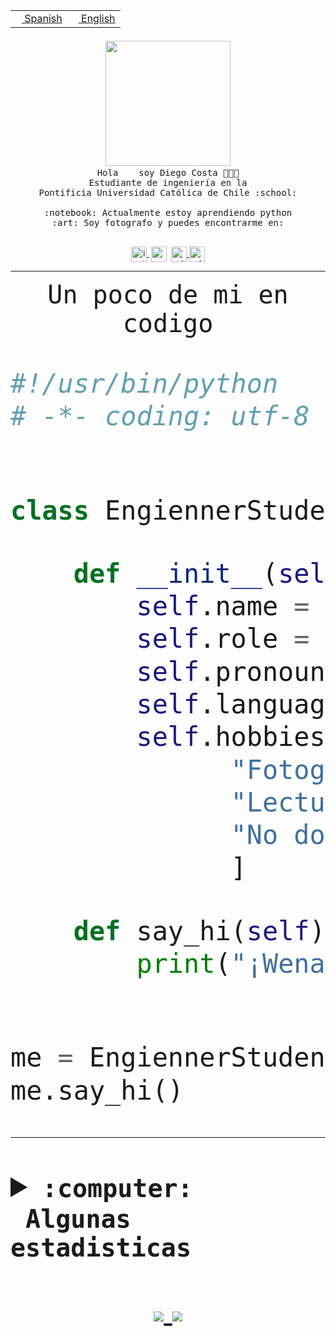 <table border="0"  align="right">
 <tr><td><a href="README.md"><img src="https://upload.wikimedia.org/wikipedia/commons/thumb/8/89/Bandera_de_Espa%C3%B1a.svg/1200px-Bandera_de_Espa%C3%B1a.svg.png" height="10"> Spanish</a></td>
 <td><a href="README.en.md"><img src="https://upload.wikimedia.org/wikipedia/commons/a/a4/Flag_of_the_United_States.svg" height="10"> English</a></td></tr>
</table><br><br><br>


<p align="center">
  <img src="https://github.com/diegocostares/diegocostares/blob/main/Images/aaa2.gif?raw=true" width="200px">
  <br><samp>
    Hola <img src="https://media.giphy.com/media/hvRJCLFzcasrR4ia7z/giphy.gif" width="16px"> soy Diego Costa 👨🏻‍💻<br>
    Estudiante de ingeniería en la <br>
    Pontificia Universidad Católica de Chile :school:<br>
  <br>
    :notebook: Actualmente estoy aprendiendo python <br>
    :art: Soy fotografo y puedes encontrarme en: <br>
  <br></samp>
  
</p>

<p align="center">
   <a href="https://instagram.com/diegocosta_no" target="blank">
    <img 
    align="center" src="https://cdn.jsdelivr.net/npm/simple-icons@3.0.1/icons/instagram.svg" alt="instagram" height="25px" width="25px" />
  </a>
  <a style="border: 3px solid; color: white;"href="https://t.me/diegocosta_no" target="blank">
  <img
  align="center" alt="Telegram" width="25px" src="https://icons-for-free.com/iconfiles/png/512/Telegram-1324888767380505522.png" />
</a>
<a href="https://api.whatsapp.com/send?phone=56971897835&text=Hola!" target="blank">
  <img
  align="center" alt="wtsp" width="25px" src="https://img.icons8.com/pastel-glyph/2x/whatsapp--v2.png" />
</a>
<a href="https://www.linkedin.com/in/diego-costa-786249213/" target="blank">
  <img
  align="center" alt="wtsp" width="25px" src="https://img.icons8.com/metro/452/linkedin.png" />
</a>

  </a>
</p>

---


<p align="center"><font size="25"><samp>Un poco de mi en codigo</samp></front></p>


```python
#!/usr/bin/python
# -*- coding: utf-8 -*-


class EngiennerStudent:

    def __init__(self):
        self.name = "Diego Costa"
        self.role = "Estudiante"
        self.pronouns = "he/him"
        self.language_spoken = ["es_CL", "en_US"]
        self.hobbies = [
              "Fotografia",
              "Lectura",
              "No dormir",
              ]

    def say_hi(self):
        print("¡Wena mundo!")


me = EngiennerStudent()
me.say_hi()
```
---
<details>
  <summary><b><samp>:computer: &nbsp;Algunas estadisticas</samp></b></summary>
  <br/></p>

<!--START_SECTION:waka-->
![Code Time](http://img.shields.io/badge/Code%20Time-546%20hrs%2048%20mins-blue)

**Soy nocturno 🦉** 

```text
🌞 Mañana     8 commits      ░░░░░░░░░░░░░░░░░░░░░░░░░   2.04% 
🌆 Día        136 commits    ████████░░░░░░░░░░░░░░░░░   34.61% 
🌃 Tarde      131 commits    ████████░░░░░░░░░░░░░░░░░   33.33% 
🌙 Noche      118 commits    ███████░░░░░░░░░░░░░░░░░░   30.03%

```
📅 **Soy más productivo los Miércoles** 

```text
Lunes        37 commits     ██░░░░░░░░░░░░░░░░░░░░░░░   9.41% 
Martes       41 commits     ██░░░░░░░░░░░░░░░░░░░░░░░   10.43% 
Miércoles    132 commits    ████████░░░░░░░░░░░░░░░░░   33.59% 
Jueves       53 commits     ███░░░░░░░░░░░░░░░░░░░░░░   13.49% 
Viernes      17 commits     █░░░░░░░░░░░░░░░░░░░░░░░░   4.33% 
Sábado       55 commits     ███░░░░░░░░░░░░░░░░░░░░░░   13.99% 
Domingo      58 commits     ███░░░░░░░░░░░░░░░░░░░░░░   14.76%

```


📊 **Esta semana me dediqué a** 

```text
🐱‍💻 Proyectos: 
T2                       20 hrs 23 mins      ████████████████░░░░░░░░░   65.76% 
Unknown Project          4 hrs 50 mins       ████░░░░░░░░░░░░░░░░░░░░░   15.64% 
torneo                   3 hrs 12 mins       ██░░░░░░░░░░░░░░░░░░░░░░░   10.33% 
private                  36 mins             ░░░░░░░░░░░░░░░░░░░░░░░░░   1.96% 
servidor                 33 mins             ░░░░░░░░░░░░░░░░░░░░░░░░░   1.78%

```


 Last Updated on 07/06/2022 20:28:40 UTC
<!--END_SECTION:waka-->
  
  

 <p align="center"> <img src="https://github-readme-stats.vercel.app/api?username=diegocostares&show_icons=true&theme=ayu-mirage" alt="abhisheknaiidu" /></p>
 
</details>

<p align=center>
  <a href="https://github.com/diegocostares">
    <img src="https://badges.pufler.dev/visits/diegocostares/diegocostares?style=flat-square&color=black&logo=github">
  </a>
  <a href="https://github.com/diegocostares?tab=repositories">
    <img src="https://badges.pufler.dev/repos/diegocostares?style=flat-square&color=black&logo=github">
  </a>
</p>
